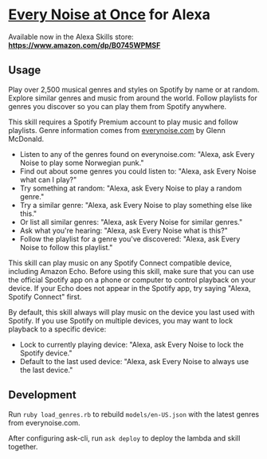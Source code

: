 # [Every Noise at Once](http://everynoise.com) for Alexa

Available now in the Alexa Skills store: <br>
**<https://www.amazon.com/dp/B0745WPMSF>**

## Usage

Play over 2,500 musical genres and styles on Spotify by name or at random. Explore similar genres and music from around the world. Follow playlists for genres you discover so you can play them from Spotify anywhere.

This skill requires a Spotify Premium account to play music and follow playlists. Genre information comes from [everynoise.com](http://everynoise.com) by Glenn McDonald.

* Listen to any of the genres found on everynoise.com: "Alexa, ask Every Noise to play some Norwegian punk."
* Find out about some genres you could listen to: "Alexa, ask Every Noise what can I play?"
* Try something at random: "Alexa, ask Every Noise to play a random genre."
* Try a similar genre: "Alexa, ask Every Noise to play something else like this."
* Or list all similar genres: "Alexa, ask Every Noise for similar genres."
* Ask what you're hearing: "Alexa, ask Every Noise what is this?"
* Follow the playlist for a genre you've discovered: "Alexa, ask Every Noise to follow this playlist."

This skill can play music on any Spotify Connect compatible device, including Amazon Echo. Before using this skill, make sure that you can use the official Spotify app on a phone or computer to control playback on your device. If your Echo does not appear in the Spotify app, try saying "Alexa, Spotify Connect" first.

By default, this skill always will play music on the device you last used with Spotify. If you use Spotify on multiple devices, you may want to lock playback to a specific device:

* Lock to currently playing device: "Alexa, ask Every Noise to lock the Spotify device."
* Default to the last used device: "Alexa, ask Every Noise to always use the last device."

## Development

Run `ruby load_genres.rb` to rebuild `models/en-US.json` with the latest genres from everynoise.com.

After configuring ask-cli, run `ask deploy` to deploy the lambda and skill together.
